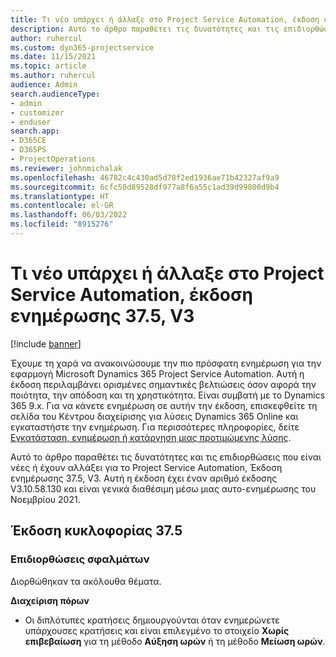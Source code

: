 ```yaml
---
title: Τι νέο υπάρχει ή άλλαξε στο Project Service Automation, έκδοση ενημέρωσης 37.5, V3
description: Αυτό το άρθρο παραθέτει τις δυνατότητες και τις επιδιορθώσεις που είναι διαθέσιμες στο Microsoft Dynamics 365 Project Service Automation, Έκδοση ενημέρωσης 37.5, V3.
author: ruhercul
ms.custom: dyn365-projectservice
ms.date: 11/15/2021
ms.topic: article
ms.author: ruhercul
audience: Admin
search.audienceType:
- admin
- customizer
- enduser
search.app:
- D365CE
- D365PS
- ProjectOperations
ms.reviewer: johnmichalak
ms.openlocfilehash: 46782c4c430ad5d78f2ed1936ae71b42327af9a9
ms.sourcegitcommit: 6cfc50d89528df977a8f6a55c1ad39d99800d9b4
ms.translationtype: HT
ms.contentlocale: el-GR
ms.lasthandoff: 06/03/2022
ms.locfileid: "8915276"
---
```

# <a name="whats-new-or-changed-in-project-service-automation-update-release-375-v3"></a>Τι νέο υπάρχει ή άλλαξε στο Project Service Automation, έκδοση ενημέρωσης 37.5, V3

[!include [banner](../includes/psa-now-project-operations.md)]

Έχουμε τη χαρά να ανακοινώσουμε την πιο πρόσφατη ενημέρωση για την εφαρμογή Microsoft Dynamics 365 Project Service Automation. Αυτή η έκδοση περιλαμβάνει ορισμένες σημαντικές βελτιώσεις όσον αφορά την ποιότητα, την απόδοση και τη χρηστικότητα. Είναι συμβατή με το Dynamics 365 9.x. Για να κάνετε ενημέρωση σε αυτήν την έκδοση, επισκεφθείτε τη σελίδα του Κέντρου διαχείρισης για λύσεις Dynamics 365 Online και εγκαταστήστε την ενημέρωση. Για περισσότερες πληροφορίες, δείτε [Εγκατάσταση, ενημέρωση ή κατάργηση μιας προτιμώμενης λύσης](/power-platform/admin/install-remove-preferred-solution).

Αυτό το άρθρο παραθέτει τις δυνατότητες και τις επιδιορθώσεις που είναι νέες ή έχουν αλλάξει για το Project Service Automation, Έκδοση ενημέρωσης 37.5, V3. Αυτή η έκδοση έχει έναν αριθμό έκδοσης V3.10.58.130 και είναι γενικά διαθέσιμη μέσω μιας αυτο-ενημέρωσης του Νοεμβρίου 2021.

## <a name="update-release-375"></a>Έκδοση κυκλοφορίας 37.5

### <a name="bug-fixes"></a>Επιδιορθώσεις σφαλμάτων

Διορθώθηκαν τα ακόλουθα θέματα.

**Διαχείριση πόρων**
- Οι διπλότυπες κρατήσεις δημιουργούνται όταν ενημερώνετε υπάρχουσες κρατήσεις και είναι επιλεγμένο το στοιχείο **Χωρίς επιβεβαίωση** για τη μέθοδο **Αύξηση ωρών** ή τη μέθοδο **Μείωση ωρών**.
